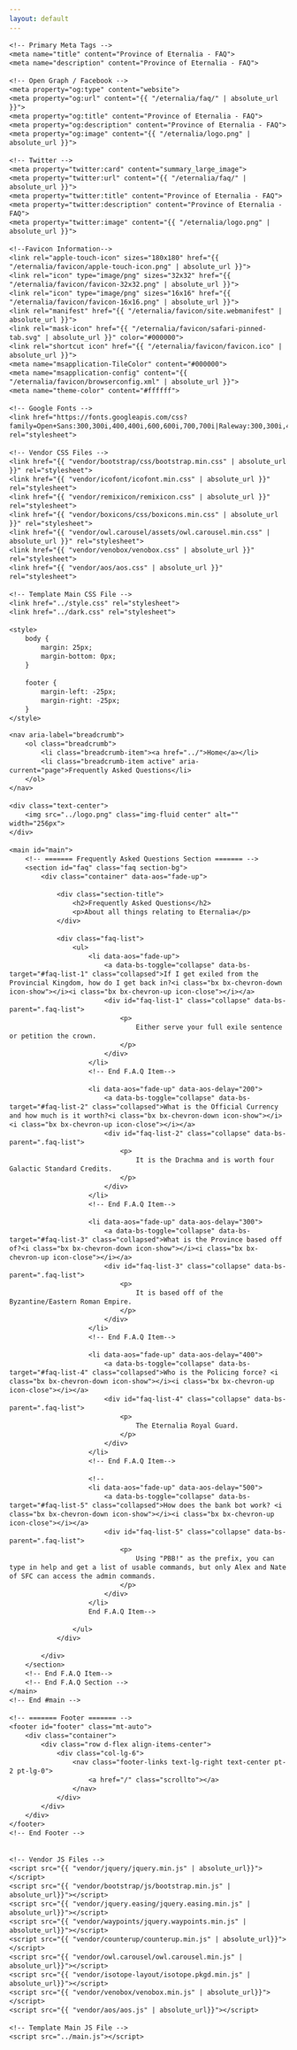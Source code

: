 ```yaml
---
layout: default
---
```


<html lang="en">

<head>
    <meta charset="utf-8">
    <title>FAQ - Province of Eternalia</title>
    <meta content="width=device-width, initial-scale=1.0" name="viewport">

    <!-- Primary Meta Tags -->
    <meta name="title" content="Province of Eternalia - FAQ">
    <meta name="description" content="Province of Eternalia - FAQ">

    <!-- Open Graph / Facebook -->
    <meta property="og:type" content="website">
    <meta property="og:url" content="{{ "/eternalia/faq/" | absolute_url }}">
    <meta property="og:title" content="Province of Eternalia - FAQ">
    <meta property="og:description" content="Province of Eternalia - FAQ">
    <meta property="og:image" content="{{ "/eternalia/logo.png" | absolute_url }}">

    <!-- Twitter -->
    <meta property="twitter:card" content="summary_large_image">
    <meta property="twitter:url" content="{{ "/eternalia/faq/" | absolute_url }}">
    <meta property="twitter:title" content="Province of Eternalia - FAQ">
    <meta property="twitter:description" content="Province of Eternalia - FAQ">
    <meta property="twitter:image" content="{{ "/eternalia/logo.png" | absolute_url }}">

    <!--Favicon Information-->
    <link rel="apple-touch-icon" sizes="180x180" href="{{ "/eternalia/favicon/apple-touch-icon.png" | absolute_url }}">
    <link rel="icon" type="image/png" sizes="32x32" href="{{ "/eternalia/favicon/favicon-32x32.png" | absolute_url }}">
    <link rel="icon" type="image/png" sizes="16x16" href="{{ "/eternalia/favicon/favicon-16x16.png" | absolute_url }}">
    <link rel="manifest" href="{{ "/eternalia/favicon/site.webmanifest" | absolute_url }}">
    <link rel="mask-icon" href="{{ "/eternalia/favicon/safari-pinned-tab.svg" | absolute_url }}" color="#000000">
    <link rel="shortcut icon" href="{{ "/eternalia/favicon/favicon.ico" | absolute_url }}">
    <meta name="msapplication-TileColor" content="#000000">
    <meta name="msapplication-config" content="{{ "/eternalia/favicon/browserconfig.xml" | absolute_url }}">
    <meta name="theme-color" content="#ffffff">

    <!-- Google Fonts -->
    <link href="https://fonts.googleapis.com/css?family=Open+Sans:300,300i,400,400i,600,600i,700,700i|Raleway:300,300i,400,400i,500,500i,600,600i,700,700i|Poppins:300,300i,400,400i,500,500i,600,600i,700,700i" rel="stylesheet">

    <!-- Vendor CSS Files -->
    <link href="{{ "vendor/bootstrap/css/bootstrap.min.css" | absolute_url }}" rel="stylesheet">
    <link href="{{ "vendor/icofont/icofont.min.css" | absolute_url }}" rel="stylesheet">
    <link href="{{ "vendor/remixicon/remixicon.css" | absolute_url }}" rel="stylesheet">
    <link href="{{ "vendor/boxicons/css/boxicons.min.css" | absolute_url }}" rel="stylesheet">
    <link href="{{ "vendor/owl.carousel/assets/owl.carousel.min.css" | absolute_url }}" rel="stylesheet">
    <link href="{{ "vendor/venobox/venobox.css" | absolute_url }}" rel="stylesheet">
    <link href="{{ "vendor/aos/aos.css" | absolute_url }}" rel="stylesheet">

    <!-- Template Main CSS File -->
    <link href="../style.css" rel="stylesheet">
    <link href="../dark.css" rel="stylesheet">

    <style>
        body {
            margin: 25px;
            margin-bottom: 0px;
        }
        
        footer {
            margin-left: -25px;
            margin-right: -25px;
        }
    </style>
</head>

<body class="d-flex flex-column min-vh-100">
    <div id="home"></div>
    <!-- Page Preloder -->
    <div id="preloder">
        <div class="loader"></div>
    </div>

    <nav aria-label="breadcrumb">
        <ol class="breadcrumb">
            <li class="breadcrumb-item"><a href="../">Home</a></li>
            <li class="breadcrumb-item active" aria-current="page">Frequently Asked Questions</li>
        </ol>
    </nav>

    <div class="text-center">
        <img src="../logo.png" class="img-fluid center" alt="" width="256px">
    </div>

    <main id="main">
        <!-- ======= Frequently Asked Questions Section ======= -->
        <section id="faq" class="faq section-bg">
            <div class="container" data-aos="fade-up">

                <div class="section-title">
                    <h2>Frequently Asked Questions</h2>
                    <p>About all things relating to Eternalia</p>
                </div>

                <div class="faq-list">
                    <ul>
                        <li data-aos="fade-up">
                            <a data-bs-toggle="collapse" data-bs-target="#faq-list-1" class="collapsed">If I get exiled from the Provincial Kingdom, how do I get back in?<i class="bx bx-chevron-down icon-show"></i><i class="bx bx-chevron-up icon-close"></i></a>
                            <div id="faq-list-1" class="collapse" data-bs-parent=".faq-list">
                                <p>
                                    Either serve your full exile sentence or petition the crown.
                                </p>
                            </div>
                        </li>
                        <!-- End F.A.Q Item-->

                        <li data-aos="fade-up" data-aos-delay="200">
                            <a data-bs-toggle="collapse" data-bs-target="#faq-list-2" class="collapsed">What is the Official Currency and how much is it worth?<i class="bx bx-chevron-down icon-show"></i><i class="bx bx-chevron-up icon-close"></i></a>
                            <div id="faq-list-2" class="collapse" data-bs-parent=".faq-list">
                                <p>
                                    It is the Drachma and is worth four Galactic Standard Credits.
                                </p>
                            </div>
                        </li>
                        <!-- End F.A.Q Item-->

                        <li data-aos="fade-up" data-aos-delay="300">
                            <a data-bs-toggle="collapse" data-bs-target="#faq-list-3" class="collapsed">What is the Province based off of?<i class="bx bx-chevron-down icon-show"></i><i class="bx bx-chevron-up icon-close"></i></a>
                            <div id="faq-list-3" class="collapse" data-bs-parent=".faq-list">
                                <p>
                                    It is based off of the Byzantine/Eastern Roman Empire.
                                </p>
                            </div>
                        </li>
                        <!-- End F.A.Q Item-->

                        <li data-aos="fade-up" data-aos-delay="400">
                            <a data-bs-toggle="collapse" data-bs-target="#faq-list-4" class="collapsed">Who is the Policing force? <i class="bx bx-chevron-down icon-show"></i><i class="bx bx-chevron-up icon-close"></i></a>
                            <div id="faq-list-4" class="collapse" data-bs-parent=".faq-list">
                                <p>
                                    The Eternalia Royal Guard.
                                </p>
                            </div>
                        </li>
                        <!-- End F.A.Q Item-->

                        <!--
                        <li data-aos="fade-up" data-aos-delay="500">
                            <a data-bs-toggle="collapse" data-bs-target="#faq-list-5" class="collapsed">How does the bank bot work? <i class="bx bx-chevron-down icon-show"></i><i class="bx bx-chevron-up icon-close"></i></a>
                            <div id="faq-list-5" class="collapse" data-bs-parent=".faq-list">
                                <p>
                                    Using "PBB!" as the prefix, you can type in help and get a list of usable commands, but only Alex and Nate of SFC can access the admin commands.
                                </p>
                            </div>
                        </li>
                        End F.A.Q Item-->

                    </ul>
                </div>

            </div>
        </section>
        <!-- End F.A.Q Item-->
        <!-- End F.A.Q Section -->
    </main>
    <!-- End #main -->

    <!-- ======= Footer ======= -->
    <footer id="footer" class="mt-auto">
        <div class="container">
            <div class="row d-flex align-items-center">
                <div class="col-lg-6">
                    <nav class="footer-links text-lg-right text-center pt-2 pt-lg-0">
                        <a href="/" class="scrollto"></a>
                    </nav>
                </div>
            </div>
        </div>
    </footer>
    <!-- End Footer -->


    <!-- Vendor JS Files -->
    <script src="{{ "vendor/jquery/jquery.min.js" | absolute_url}}"></script>
    <script src="{{ "vendor/bootstrap/js/bootstrap.min.js" | absolute_url}}"></script>
    <script src="{{ "vendor/jquery.easing/jquery.easing.min.js" | absolute_url}}"></script>
    <script src="{{ "vendor/waypoints/jquery.waypoints.min.js" | absolute_url}}"></script>
    <script src="{{ "vendor/counterup/counterup.min.js" | absolute_url}}"></script>
    <script src="{{ "vendor/owl.carousel/owl.carousel.min.js" | absolute_url}}"></script>
    <script src="{{ "vendor/isotope-layout/isotope.pkgd.min.js" | absolute_url}}"></script>
    <script src="{{ "vendor/venobox/venobox.min.js" | absolute_url}}"></script>
    <script src="{{ "vendor/aos/aos.js" | absolute_url}}"></script>

    <!-- Template Main JS File -->
    <script src="../main.js"></script>
</body>

</html>
